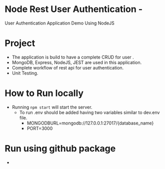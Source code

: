 # Node Rest User Authentication - 
User Authentication Application Demo Using NodeJS
# Project 
- The application is build to have a complete CRUD for user . 
- MongoDB, Express, NodeJS, JEST are used in this application. 
- Complete workflow of rest api for user authentication. 
- Unit Testing.
# How to Run locally
- Running `npm start` will start the server.
    - To run .env should be added having two variables similar to dev.env file. 
        - MONGODBURL=mongodb://127.0.0.1:27017/{database_name}
        - PORT=3000

# Run using github package
- 

